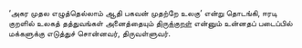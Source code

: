 ‘அகர முதல எழுத்தெல்லாம் ஆதி பகவன் முதற்றே உலகு’ என்று தொடங்கி, ஈரடி குறளில் உலகத் தத்துவங்கள் அனைத்தையும் 
[திருக்குறள்](Tamil/Thirukkural_Learning/Learning.md) என்னும் உன்னதப் படைப்பில் மக்களுக்கு எடுத்துச் சொன்னவர், திருவள்ளுவர்.
